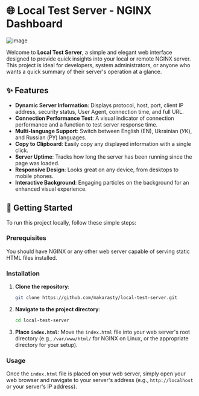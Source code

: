 # 🌐 Local Test Server - NGINX Dashboard
![image](https://github.com/user-attachments/assets/1ed3b446-ec72-44de-8b5e-b479e152fd0a)

Welcome to **Local Test Server**, a simple and elegant web interface designed to provide quick insights into your local or remote NGINX server. This project is ideal for developers, system administrators, or anyone who wants a quick summary of their server's operation at a glance.

## ✨ Features

  * **Dynamic Server Information**: Displays protocol, host, port, client IP address, security status, User Agent, connection time, and full URL.
  * **Connection Performance Test**: A visual indicator of connection performance and a function to test server response time.
  * **Multi-language Support**: Switch between English (EN), Ukrainian (УК), and Russian (РУ) languages.
  * **Copy to Clipboard**: Easily copy any displayed information with a single click.
  * **Server Uptime**: Tracks how long the server has been running since the page was loaded.
  * **Responsive Design**: Looks great on any device, from desktops to mobile phones.
  * **Interactive Background**: Engaging particles on the background for an enhanced visual experience.

## 🚀 Getting Started

To run this project locally, follow these simple steps:

### Prerequisites

You should have NGINX or any other web server capable of serving static HTML files installed.

### Installation

1.  **Clone the repository**:
    ```bash
    git clone https://github.com/makarasty/local-test-server.git
    ```
2.  **Navigate to the project directory**:
    ```bash
    cd local-test-server
    ```
3.  **Place `index.html`**:
    Move the `index.html` file into your web server's root directory (e.g., `/var/www/html/` for NGINX on Linux, or the appropriate directory for your setup).

### Usage

Once the `index.html` file is placed on your web server, simply open your web browser and navigate to your server's address (e.g., `http://localhost` or your server's IP address).
